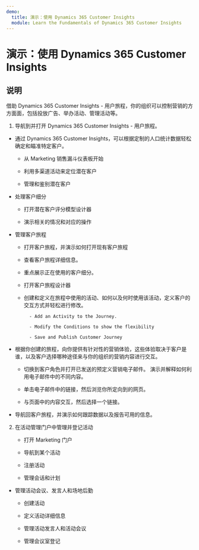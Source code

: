 ```yaml
---
demo:
  title: 演示：使用 Dynamics 365 Customer Insights
  module: Learn the Fundamentals of Dynamics 365 Customer Insights
---
```


# 演示：使用 Dynamics 365 Customer Insights

## 说明

借助 Dynamics 365 Customer Insights - 用户旅程，你的组织可以控制营销的方方面面，包括投放广告、举办活动、管理活动等。 

1. 导航到并打开 Dynamics 365 Customer Insights - 用户旅程。

- 通过 Dynamics 365 Customer Insights，可以根据定制的人口统计数据轻松确定和瞄准特定客户。 

    - 从 Marketing 销售漏斗仪表板开始

    - 利用多渠道活动来定位潜在客户

    - 管理和鉴别潜在客户

- 处理客户细分

    - 打开潜在客户评分模型设计器

    - 演示相关的情况和对应的操作

- 管理客户旅程 

    - 打开客户旅程，并演示如何打开现有客户旅程 

    - 查看客户旅程详细信息。

    - 重点展示正在使用的客户细分。 

    - 打开客户旅程设计器

    - 创建和定义在旅程中使用的活动、如何以及何时使用该活动，定义客户的交互方式并轻松进行修改。 

            - Add an Activity to the Journey.

            - Modify the Conditions to show the flexibility

            - Save and Publish Customer Journey

- 根据你创建的旅程，向你提供有针对性的营销体验，这些体验取决于客户是谁，以及客户选择哪种途径来与你的组织的营销内容进行交互。 

    - 切换到客户角色并打开已发送的预定义营销电子邮件。 演示并解释如何利用电子邮件中的不同内容。 

    - 单击电子邮件中的链接，然后浏览你所定向到的网页。 

    - 与页面中的内容交互，然后选择一个链接。 

- 导航回客户旅程，并演示如何跟踪数据以及报告可用的信息。 

2. 在活动管理门户中管理并登记活动

    - 打开 Marketing 门户

    - 导航到某个活动

    - 注册活动

    - 管理会话和计划

- 管理活动会议、发言人和场地后勤

    - 创建活动

    - 定义活动详细信息

    - 管理活动发言人和活动会议

    - 管理会议室登记


